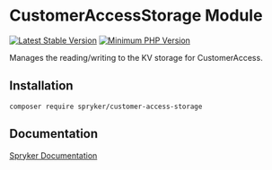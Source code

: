 # CustomerAccessStorage Module
[![Latest Stable Version](https://poser.pugx.org/spryker/customer-access-storage/v/stable.svg)](https://packagist.org/packages/spryker/customer-access-storage)
[![Minimum PHP Version](https://img.shields.io/badge/php-%3E%3D%208.0-8892BF.svg)](https://php.net/)

Manages the reading/writing to the KV storage for CustomerAccess.

## Installation

```
composer require spryker/customer-access-storage
```

## Documentation

[Spryker Documentation](https://docs.spryker.com)
